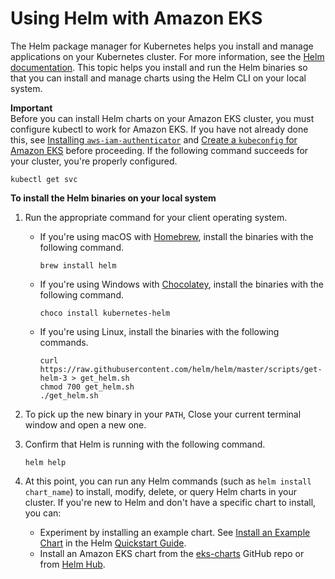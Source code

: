 # Using Helm with Amazon EKS<a name="helm"></a>

The Helm package manager for Kubernetes helps you install and manage applications on your Kubernetes cluster\. For more information, see the [Helm documentation](https://docs.helm.sh/)\. This topic helps you install and run the Helm binaries so that you can install and manage charts using the Helm CLI on your local system\.

**Important**  
Before you can install Helm charts on your Amazon EKS cluster, you must configure kubectl to work for Amazon EKS\. If you have not already done this, see [Installing `aws-iam-authenticator`](install-aws-iam-authenticator.md) and [Create a `kubeconfig` for Amazon EKS](create-kubeconfig.md) before proceeding\. If the following command succeeds for your cluster, you're properly configured\.  

```
kubectl get svc
```

**To install the Helm binaries on your local system**

1. Run the appropriate command for your client operating system\.
   + If you're using macOS with [Homebrew](https://brew.sh/), install the binaries with the following command\.

     ```
     brew install helm
     ```
   + If you're using Windows with [Chocolatey](https://chocolatey.org/), install the binaries with the following command\.

     ```
     choco install kubernetes-helm
     ```
   + If you're using Linux, install the binaries with the following commands\.

     ```
     curl https://raw.githubusercontent.com/helm/helm/master/scripts/get-helm-3 > get_helm.sh
     chmod 700 get_helm.sh
     ./get_helm.sh
     ```

1. To pick up the new binary in your `PATH`, Close your current terminal window and open a new one\.

1. Confirm that Helm is running with the following command\.

   ```
   helm help
   ```

1. At this point, you can run any Helm commands \(such as `helm install chart_name`\) to install, modify, delete, or query Helm charts in your cluster\. If you're new to Helm and don't have a specific chart to install, you can:
   + Experiment by installing an example chart\. See [Install an Example Chart](https://helm.sh/docs/intro/quickstart#install-an-example-chart) in the Helm [Quickstart Guide](https://helm.sh/docs/intro/quickstart/)\.
   + Install an Amazon EKS chart from the [eks\-charts](https://github.com/aws/eks-charts) GitHub repo or from [Helm Hub](https://hub.helm.sh/charts?q=eks)\.
